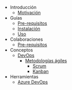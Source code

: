 - Introducción
    - [Motivación](./motivacion.md)
- Guías 
    - [Pre-requisitos](./guias/prerequisitos.md)
    - [Instalación](./guias/instalacion.md)
    - [Uso](./guias/instalacion.md)
- Colaboraciones
    - [Pre-requisitos](./guias/prerequisitos-colaboracion.md)
- Conceptos
    - [DevOps](./conceptos/devops.md)
        - [Metodologías ágiles](./conceptos/agile.md)
            - [Scrum](./conceptos/scrum.md)
            - [Kanban](./conceptos/kanban.md)
- Herramientas
    - [Azure DevOps](./tools/azuredevops.md)
